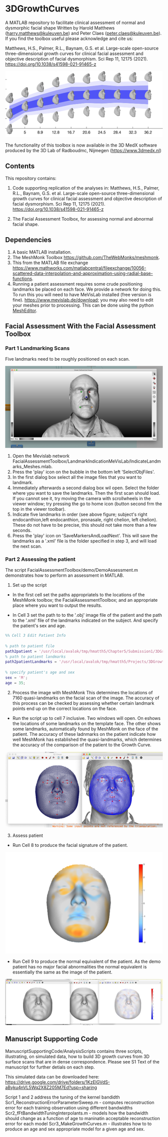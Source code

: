 # 3DGrowthCurves
A MATLAB repository to facilitate clinical assessment of normal and dysmorphic facial shape
Written by Harold Matthews (harry.matthews@kuleuven.be) and Peter Claes (peter.claes@kuleuven.be). If you find the toolbox useful please acknowledge and cite 
us:

Matthews, H.S., Palmer, R.L., Baynam, G.S. et al. Large-scale open-source three-dimensional growth curves for clinical facial assessment and objective description of facial dysmorphism. Sci Rep 11, 12175 (2021). https://doi.org/10.1038/s41598-021-91465-z

![alt text](https://github.com/harrymatthews50/3DGrowthCurves/blob/master/img/3DGrowthCurves.png)

The functionality of this toolbox is now available in the 3D MedX software produced by the 3D Lab of Radboudmc, Nijmegen (https://www.3dmedx.nl)


## Contents
This repository contains:
1) Code supporting replication of the analyses in:
Matthews, H.S., Palmer, R.L., Baynam, G.S. et al. Large-scale open-source three-dimensional growth curves for clinical facial assessment and objective description of facial dysmorphism. Sci Rep 11, 12175 (2021). https://doi.org/10.1038/s41598-021-91465-z

4) The Facial Assessment Toolbox, for assessing normal and abnormal facial shape.

## Dependencies
1) A basic MATLAB installation.
2) The MeshMonk Toolbox https://github.com/TheWebMonks/meshmonk.
3) This from the MATLAB file exchange  https://www.mathworks.com/matlabcentral/fileexchange/10056-scattered-data-interpolation-and-approximation-using-radial-base-functions.
4) Running a patient assessment requires some crude positioning landmarks be placed on each face. We provide a network for doing this. To run this you will need to have MeVisLab installed (free version is fine). https://www.mevislab.de/download; you may also need to edit your meshes prior to processing. This can be done using the python [MeshEditor](https://github.com/harrymatthews50/MeshEditor).

## Facial Assessment With the Facial Assessment Toolbox
### Part 1 Landmarking Scans
Five landmarks need to be roughly positioned on each scan. 

![alt text](https://github.com/harrymatthews50/3DGrowthCurves/blob/master/img/Landmarks.png)

1. Open the Mevislab network FacialAssessmentToolbox/LandmarkIndicationMeVisLab/IndicateLandmarks_Meshes.mlab.
2.  Press the 'play' icon on the bubble in the bottom left 'SelectObjFiles'.
3. In the first dialog box select all the image files that you want to landmark.
4. Immediately afterwards a second dialog box wil open. Select the folder where ypu want to save the landmarks. Then the first scan should load. If you cannot see it, try moving the camera with scrollwheels in the viewer window; try pressing the go to home icon (button second frm the top in the viewer toolbar).
5. Indicate five landmarks in order (see above figure; subject's right endocanthion,left endocanthion, pronasale, right chelion, left chelion). These do not have to be precise, this should not take more than a few seconds. 
6. Press the 'play' icon on 'SaveMarkersAndLoadNext'. This will save the landmarks as a '.xml' file is the folder specified in step 3, and will load the next scan.

### Part 2 Assessing the patient
The script FacialAssessmentToolbox/demo/DemoAssessment.m demonstrates how to perform an assessment in MATLAB.

1. Set up the script
*  In the first cell set the paths appropriatels to the locations of the MeshMonk toolbox; the FacialAssessmentToolbox; and an appropriate place where you want to output the results.

* In Cell 3 set the path to to the '.obj' image file of the patient and the path to the '.xml' file of the landmarks indicated on the subject. And specify the patient's sex and age.

```matlab
%% Cell 3 Edit Patient Info

% path to patient file
path2patient = '/usr/local/avalok/tmp/hmatth5/Chapter5/Submission1/3DGrowthCurvesPatientAssessmenToolbox/demo/demofaces/demoFace.obj';
% path to patient landmarks
path2patientLandmarks = '/usr/local/avalok/tmp/hmatth5/Projects/3DGrowthCurves/PatientAssessmenToolbox/demo/demofaces/demoFace.xml';

% specify patient's age and sex
sex = 'M';
age = 35;
```

2. Process the image with MeshMonk
This determines the locations of 7160 quasi-landmarks on the facial scan of the image. The accuracy of this process can be checked by assessing whether certain landmark points end up on the correct locations on the face.
* Run the script up to cell 7 inclusive. Two windows will open. On eshows the locations of some landmarks on the template face. The other shows some landmarks, automatically found by MeshMonk on the face of the patient. The accuracy of these ladnmarks on the patient indicate how well MeshMonk has established the quasi-landmarks, which determines the accuracy of the comparison of the patient to the Growth Curve.

![alt text](https://github.com/harrymatthews50/3DGrowthCurves/blob/master/img/inspectCorrespondence.png)

3. Assess patient
* Run Cell 8 to produce the facial signature of the patient. 

![alt text](https://github.com/harrymatthews50/3DGrowthCurves/blob/master/img/demoFacesignature_signatureWeight=62.2219.png)


* Run Cell 9 to produce the normal equivalent of the patient. As the demo patient has no major facial abnormalities the normal equivalent is essentially the same as the image of the patient.

![alt text](https://github.com/harrymatthews50/3DGrowthCurves/blob/master/img/NormalEquivalentResults.png)



## Manuscript Supporting Code
ManuscriptSupportingCode/AnalysisScripts contains three scripts, illustrating, on simulated data, how to build 3D growth curves from 3D surface scans that are in dense correspondence. Please see S1 Text of the manuscript for further detials on each step.

This simulated data can be downloaded here: https://drive.google.com/drive/folders/1KzElGVdS-aByku4nVL5Wq2X8Z205M7Ed?usp=sharing

Script 1 and 2 address the tuning of the kernel bandidth
Scr1_ReconstructionErrorParameterSweep.m - computes reconstruction error for each training observation using different bandwidths
Scr2_fFtBandwidthTuningInterpolants.m - models how the bandwidth should change as a function of age to maninatin acceptable reconstruction error for each model
Scr3_MakeGrowthCurves.m - illustrates how to to produce an age and sex appropriate model for a given age and sex.


